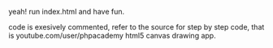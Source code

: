 yeah! run index.html and have fun.

code is exesively commented, refer to the source for step by step code, that is youtube.com/user/phpacademy html5 canvas drawing app.
